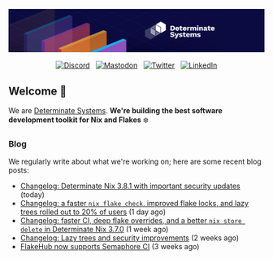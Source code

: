 <p align="center">
  <a href="https://determinate.systems" target="_blank"><img src="https://raw.githubusercontent.com/determinatesystems/.github/main/.github/banner.jpg"></a>
</p>
<p align="center">
  &nbsp;<a href="https://determinate.systems/discord" target="_blank"><img alt="Discord" src="https://img.shields.io/discord/1116012109709463613?style=for-the-badge&logo=discord&logoColor=%23ffffff&label=Discord&labelColor=%234253e8&color=%23e4e2e2"></a>&nbsp;
  &nbsp;<a href="https://hachyderm.io/@determinatesystems" target="_blank"><img alt="Mastodon" src="https://img.shields.io/badge/Mastodon-6468fa?style=for-the-badge&logo=mastodon&logoColor=%23ffffff"></a>&nbsp;
  &nbsp;<a href="https://twitter.com/DeterminateSys" target="_blank"><img alt="Twitter" src="https://img.shields.io/badge/Twitter-303030?style=for-the-badge&logo=x&logoColor=%23ffffff"></a>&nbsp;
  &nbsp;<a href="https://www.linkedin.com/company/determinate-systems" target="_blank"><img alt="LinkedIn" src="https://img.shields.io/badge/LinkedIn-1667be?style=for-the-badge&logo=linkedin&logoColor=%23ffffff"></a>&nbsp;
</p>

## Welcome 👋

We are [Determinate Systems](https://determinate.systems).
**We're building the best software development toolkit for Nix and Flakes** ❄️

### Blog 

We regularly write about what we're working on; here are some recent blog posts:


- [Changelog: Determinate Nix 3.8.1 with important security updates](https://determinate.systems/posts/changelog-determinate-nix-381/) (today)
- [Changelog: a faster `nix flake check`, improved flake locks, and lazy trees rolled out to 20% of users](https://determinate.systems/posts/changelog-determinate-nix-380/) (1 day ago)
- [Changelog: faster CI, deep flake overrides, and a better `nix store delete` in Determinate Nix 3.7.0](https://determinate.systems/posts/changelog-determinate-nix-370/) (1 week ago)
- [Changelog: Lazy trees and security improvements](https://determinate.systems/posts/changelog-determinate-nix-367/) (2 weeks ago)
- [FlakeHub now supports Semaphore CI](https://determinate.systems/posts/semaphore-ci/) (3 weeks ago)
